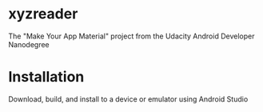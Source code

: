 # xyzreader
The "Make Your App Material" project from the Udacity Android Developer Nanodegree

# Installation
Download, build, and install to a device or emulator using Android Studio
